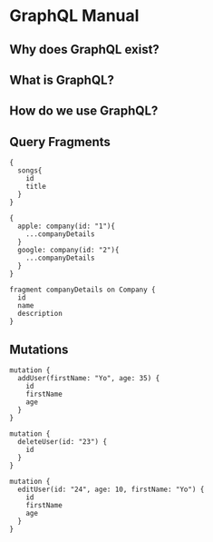 # GraphQL Manual

## Why does GraphQL exist?

## What is GraphQL?

## How do we use GraphQL?

## Query Fragments
```
{
  songs{
    id
    title
  }
}
```

```
{
  apple: company(id: "1"){
    ...companyDetails
  }
  google: company(id: "2"){
    ...companyDetails
  }
}

fragment companyDetails on Company {
  id
  name
  description
}
```

## Mutations

```
mutation {
  addUser(firstName: "Yo", age: 35) {
    id
    firstName
    age
  }
}
```

```
mutation {
  deleteUser(id: "23") {
    id
  }
}
```

```
mutation {
  editUser(id: "24", age: 10, firstName: "Yo") {
    id
    firstName
    age
  }
}
```
